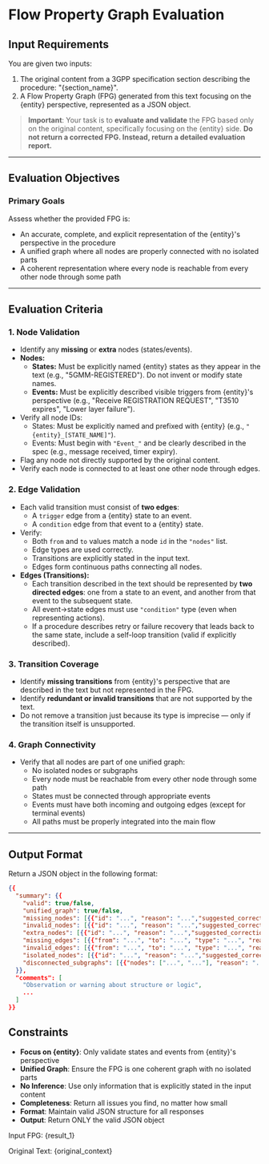 # Flow Property Graph Evaluation

## Input Requirements

You are given two inputs:

1. The original content from a 3GPP specification section describing the procedure: "{section_name}".
2. A Flow Property Graph (FPG) generated from this text focusing on the {entity} perspective, represented as a JSON object.

> **Important**: Your task is to **evaluate and validate** the FPG based only on the original content, specifically focusing on the {entity} side. **Do not return a corrected FPG. Instead, return a detailed evaluation report.**

---

## Evaluation Objectives

### Primary Goals
Assess whether the provided FPG is:
- An accurate, complete, and explicit representation of the {entity}'s perspective in the procedure
- A unified graph where all nodes are properly connected with no isolated parts
- A coherent representation where every node is reachable from every other node through some path

---

## Evaluation Criteria

### 1. Node Validation

- Identify any **missing** or **extra** nodes (states/events).
- **Nodes:**
  - **States:** Must be explicitly named {entity} states as they appear in the text (e.g., "5GMM-REGISTERED"). Do not invent or modify state names.
  - **Events:** Must be explicitly described visible triggers from {entity}'s perspective (e.g., "Receive REGISTRATION REQUEST", "T3510 expires", "Lower layer failure").
- Verify all node IDs:
  - States: Must be explicitly named and prefixed with {entity} (e.g., `"{entity}_[STATE_NAME]"`).
  - Events: Must begin with `"Event_"` and be clearly described in the spec (e.g., message received, timer expiry).
- Flag any node not directly supported by the original content.
- Verify each node is connected to at least one other node through edges.

### 2. Edge Validation

- Each valid transition must consist of **two edges**:
  - A `trigger` edge from a {entity} state to an event.
  - A `condition` edge from that event to a {entity} state.
- Verify:
  - Both `from` and `to` values match a node `id` in the `"nodes"` list.
  - Edge types are used correctly.
  - Transitions are explicitly stated in the input text.
  - Edges form continuous paths connecting all nodes.
- **Edges (Transitions):**
  - Each transition described in the text should be represented by **two directed edges**: one from a state to an event, and another from that event to the subsequent state.
  - All event→state edges must use `"condition"` type (even when representing actions).
  - If a procedure describes retry or failure recovery that leads back to the same state, include a self-loop transition (valid if explicitly described).

### 3. Transition Coverage

- Identify **missing transitions** from {entity}'s perspective that are described in the text but not represented in the FPG.
- Identify **redundant or invalid transitions** that are not supported by the text.
- Do not remove a transition just because its type is imprecise — only if the transition itself is unsupported.

### 4. Graph Connectivity

- Verify that all nodes are part of one unified graph:
  - No isolated nodes or subgraphs
  - Every node must be reachable from every other node through some path
  - States must be connected through appropriate events
  - Events must have both incoming and outgoing edges (except for terminal events)
  - All paths must be properly integrated into the main flow

---

## Output Format

Return a JSON object in the following format:

```json
{{
  "summary": {{
    "valid": true/false,
    "unified_graph": true/false,
    "missing_nodes": [{{"id": "...", "reason": "...","suggested_correction": "..."}}, ...],
    "invalid_nodes": [{{"id": "...", "reason": "...","suggested_correction": "..."}}, ...],
    "extra_nodes": [{{"id": "...", "reason": "...","suggested_correction": "..."}}, ...],
    "missing_edges": [{{"from": "...", "to": "...", "type": "...", "reason": "...","suggested_correction": "..."}}, ...],
    "invalid_edges": [{{"from": "...", "to": "...", "type": "...", "reason": "...","suggested_correction": "..."}}, ...],
    "isolated_nodes": [{{"id": "...", "reason": "...","suggested_correction": "..."}}, ...],
    "disconnected_subgraphs": [{{"nodes": ["...", "..."], "reason": "...","suggested_correction": "..."}}, ...]
  }},
  "comments": [
    "Observation or warning about structure or logic",
    ...
  ]
}}
```

## Constraints

- **Focus on {entity}**: Only validate states and events from {entity}'s perspective
- **Unified Graph**: Ensure the FPG is one coherent graph with no isolated parts
- **No Inference**: Use only information that is explicitly stated in the input content
- **Completeness**: Return all issues you find, no matter how small
- **Format**: Maintain valid JSON structure for all responses
- **Output**: Return ONLY the valid JSON object

Input FPG:
{result_1}

Original Text:
{original_context}
